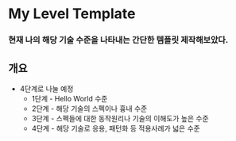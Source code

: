 # My Level Template
### 현재 나의 해당 기술 수준을 나타내는 간단한 템플릿 제작해보았다.

## 개요
 - 4단계로 나눌 예정
    - 1단계 - Hello World 수준
    - 2단계 - 해당 기술의 스펙이나 흉내 수준
    - 3단계 - 스펙들에 대한 동작원리나 기술의 이해도가 높은 수준
    - 4단계 - 해당 기술로 응용, 패턴화 등 적용사례가 넓은 수준
